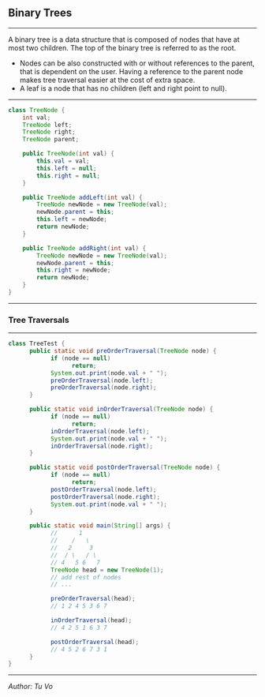 ## Binary Trees

---

A binary tree is a data structure that is composed of nodes that have at most two children. The top of the binary tree is referred to as the root.

- Nodes can be also constructed with or without references to the parent, that is dependent on the user. Having a reference to the parent node makes tree traversal easier at the cost of extra space.
- A leaf is a node that has no children (left and right point to null).

---

```java
class TreeNode {
    int val;
    TreeNode left;
    TreeNode right;
    TreeNode parent;

    public TreeNode(int val) {
        this.val = val;
        this.left = null;
        this.right = null;
    }

    public TreeNode addLeft(int val) {
        TreeNode newNode = new TreeNode(val);
        newNode.parent = this;
        this.left = newNode;
        return newNode;
    }

    public TreeNode addRight(int val) {
        TreeNode newNode = new TreeNode(val);
        newNode.parent = this;
        this.right = newNode;
        return newNode;
    }
}
```

---

### Tree Traversals

---

```java
class TreeTest {
      public static void preOrderTraversal(TreeNode node) {
            if (node == null)
                  return;
            System.out.print(node.val + " ");
            preOrderTraversal(node.left);
            preOrderTraversal(node.right);
      }

      public static void inOrderTraversal(TreeNode node) {
            if (node == null)
                  return;
            inOrderTraversal(node.left);
            System.out.print(node.val + " ");
            inOrderTraversal(node.right);
      }

      public static void postOrderTraversal(TreeNode node) {
            if (node == null)
                  return;
            postOrderTraversal(node.left);
            postOrderTraversal(node.right);
            System.out.print(node.val + " ");
      }

      public static void main(String[] args) {
            //      1
            //    /   \
            //   2     3
            //  / \   / \
            // 4   5 6   7
            TreeNode head = new TreeNode(1);
            // add rest of nodes
            // ...

            preOrderTraversal(head);
            // 1 2 4 5 3 6 7

            inOrderTraversal(head);
            // 4 2 5 1 6 3 7

            postOrderTraversal(head);
            // 4 5 2 6 7 3 1
      }
}
```

---

_Author: Tu Vo_
